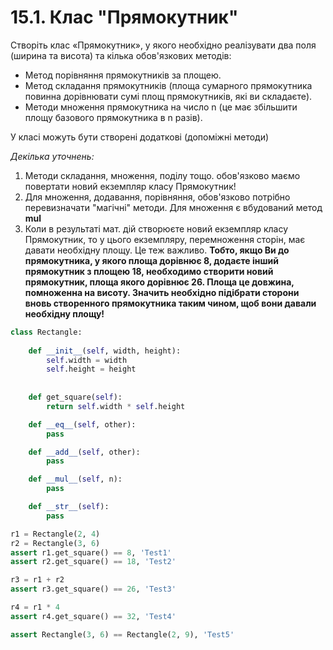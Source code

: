 # 15.1. Клас "Прямокутник"

Створіть клас «Прямокутник», у якого необхідно реалізувати два поля (ширина та висота) 
та кілька обов'язкових методів:
+ Метод порівняння прямокутників за площею.
+ Метод складання прямокутників 
(площа сумарного прямокутника повинна дорівнювати сумі площ прямокутників, які ви складаєте).
+ Методи множення прямокутника на число n (це має збільшити площу базового прямокутника в n разів).

У класі можуть бути створені додаткові (допоміжні методи)

*Декілька уточнень:*
1. Методи складання, множення, поділу тощо. обов'язково маємо повертати новий екземпляр класу Прямокутник!
2. Для множення, додавання, порівняння, обов'язково потрібно перевизначати "магічні" методи. 
Для множення є вбудований метод **mul**
3. Коли в результаті мат. дій створюєте новий екземпляр класу Прямокутник, то у цього екземпляру, 
перемноження сторін, має давати необхідну площу. Це теж важливо. 
**Тобто, якщо Ви до прямокутника, у якого площа дорівнює 8, додаєте інший прямокутник з площею 18, 
необходимо створити новий прямокутник, площа якого дорівнює 26. Площа це довжина, помноженна на висоту. 
Значить необхідно підібрати сторони вновь створенного прямокутника таким чином, 
щоб вони давали необхідну площу!**

```python
class Rectangle:
    
    def __init__(self, width, height):
        self.width = width
        self.height = height
    
    
    def get_square(self):
        return self.width * self.height

    def __eq__(self, other):
        pass

    def __add__(self, other):
        pass

    def __mul__(self, n):
        pass

    def __str__(self):
        pass

r1 = Rectangle(2, 4)
r2 = Rectangle(3, 6)
assert r1.get_square() == 8, 'Test1'
assert r2.get_square() == 18, 'Test2'

r3 = r1 + r2
assert r3.get_square() == 26, 'Test3'

r4 = r1 * 4
assert r4.get_square() == 32, 'Test4'

assert Rectangle(3, 6) == Rectangle(2, 9), 'Test5'
```
